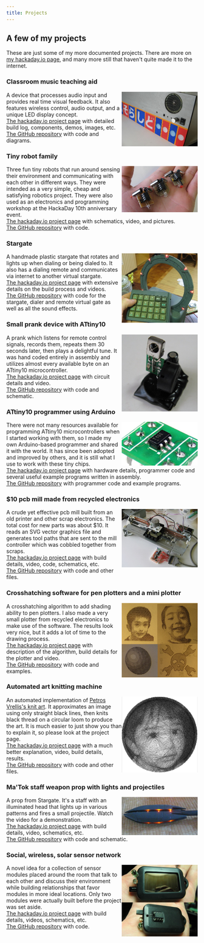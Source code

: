 ```yaml
---
title: Projects
---
```


## A few of my projects

These are just some of my more documented projects. There are more on <a href="https://hackaday.io/projects/hacker/894">my hackaday.io page</a>, and many more still that haven't quite made it to the internet.

<style>
img {float: right;}
</style>
<h3>Classroom music teaching aid</h3> 
<p> <img src="images/harmonica.JPG" alt="harmonica" width="200">
A device that processes audio input and provides real time visual feedback. It also features wireless control, audio output, and a unique LED display concept.
<br><a href="https://hackaday.io/project/9657-classroom-music-teaching-aid">The hackaday.io project page</a> with detailed build log, components, demos, images, etc.
<br><a href="https://github.com/ericheisler/MusicTeachingAid">The GitHub repository</a> with code and diagrams.
</p>

<h3>Tiny robot family</h3>
<p> <img src="images/robotfamily.jpg" alt="picture" width="200">
Three fun tiny robots that run around sensing their environment and communicating with each other in different ways. They were intended as a very simple, cheap and satisfying robotics project. They were also used as an electronics and programming workshop at the HackaDay 10th anniversary event.
<br><a href="https://hackaday.io/project/581-tiny-robot-family">The hackaday.io project page</a> with schematics, video, and pictures.
<br><a href="https://github.com/ericheisler/TinyRobotFamily">The GitHub repository</a> with code.
</p>

<h3>Stargate</h3>
<p> <img src="images/stargate.JPG" alt="picture" width="200">
A handmade plastic stargate that rotates and lights up when dialing or being dialed to. It also has a dialing remote and communicates via internet to another virtual stargate. 
<br><a href="https://hackaday.io/project/596-a-functional-stargate">The hackaday.io project page</a> with extensive details on the build process and videos.
<br><a href="https://github.com/ericheisler/FunctionalStargate">The GitHub repository</a> with code for the stargate, dialer and remote virtual gate as well as all the sound effects.
</p>

<h3>Small prank device with ATtiny10</h3>
<p> <img src="images/mosquito.jpg" alt="picture" width="200">
A prank which listens for remote control signals, records them, repeats them 30 seconds later, then plays a delightful tune. It was hand coded entirely in assembly and utilizes almost every available byte on an ATtiny10 microcontroller.
<br><a href="https://hackaday.io/project/29310-attiny10-rickroller">The hackaday.io project page</a> with circuit details and video.
<br><a href="https://github.com/ericheisler/ATtiny10Prank">The GitHub repository</a> with code and schematic.
</p>

<h3>ATtiny10 programmer using Arduino</h3>
<p> <img src="images/tiny10.jpg" alt="picture" width="200">
There were not many resources available for programming ATtiny10 microcontrollers when I started working with them, so I made my own Arduino-based programmer and shared it with the world. It has since been adopted and improved by others, and it is still what I use to work with these tiny chips.
<br><a href="https://hackaday.io/project/161091-attiny10-resources">The hackaday.io project page</a> with hardware details, programmer code and several useful example programs written in assembly.
<br><a href="https://github.com/ericheisler/ATtiny10Programmer">The GitHub repository</a> with programmer code and example programs.
</p>

<h3>$10 pcb mill made from recycled electronics</h3>
<p> <img src="images/pcbmill.JPG" alt="picture" width="200">
A crude yet effective pcb mill built from an old printer and other scrap electronics. The total cost for new parts was about $10. It reads an SVG vector graphics file and generates tool paths that are sent to the mill controller which was cobbled together from scraps.
<br><a href="https://hackaday.io/project/283-pcb-mill-for-under-10">The hackaday.io project page</a> with build details, video, code, schematics, etc.
<br><a href="https://github.com/ericheisler/PCBMill">The GitHub repository</a> with code and other files.
</p>

<h3>Crosshatching software for pen plotters and a mini plotter</h3>
<p> <img src="images/crosshatch.jpg" alt="picture" width="200">
A crosshatching algorithm to add shading ability to pen plotters. I also made a very small plotter from recycled electronics to make use of the software. The results look very nice, but it adds a lot of time to the drawing process.
<br><a href="https://hackaday.io/project/20585-upgrade-for-your-diy-plotters">The hackaday.io project page</a> with description of the algorithm, build details for the plotter and video.
<br><a href="https://github.com/ericheisler/CrosshatchingPlotter">The GitHub repository</a> with code and examples.
</p>

<h3>Automated art knitting machine</h3>
<p> <img src="images/art.jpg" alt="picture" width="200">
An automated implementation of <a href="http://artof01.com/vrellis/works/knit.html">Petros Vrellis's knit art</a>. It approximates an image using only straight black lines, then knits black thread on a circular loom to produce the art. It is much easier to just show you than to explain it, so please look at the project page.
<br><a href="https://hackaday.io/project/13047-automate-the-art">The hackaday.io project page</a> with a much better explanation, video, build details, results.
<br><a href="https://github.com/ericheisler/AutomatedArt">The GitHub repository</a> with code and other files.
</p>

<h3>Ma'Tok staff weapon prop with lights and projectiles</h3>
<p> <img src="images/staff.png" alt="picture" width="200">
A prop from Stargate. It's a staff with an illuminated head that lights up in various patterns and fires a small projectile. Watch the video for a demonstration.
<br><a href="https://hackaday.io/project/19722-matok-staff-weapon-from-stargate">The hackaday.io project page</a> with build details, video, schematics, etc.
<br><a href="https://github.com/ericheisler/StaffWeapon">The GitHub repository</a> with code and schematic.
</p>

<h3>Social, wireless, solar sensor network</h3>
<p> <img src="images/society.jpg" alt="picture" width="200">
A novel idea for a collection of sensor modules placed around the room that talk to each other and discuss their environment while building relationships that favor modules in more ideal locations. Only two modules were actually built before the project was set aside.
<br><a href="https://hackaday.io/project/2160-a-society-of-things">The hackaday.io project page</a> with build details, videos, schematics, etc.
<br><a href="https://github.com/ericheisler/SocietyOfThings">The GitHub repository</a> with code.
</p> 